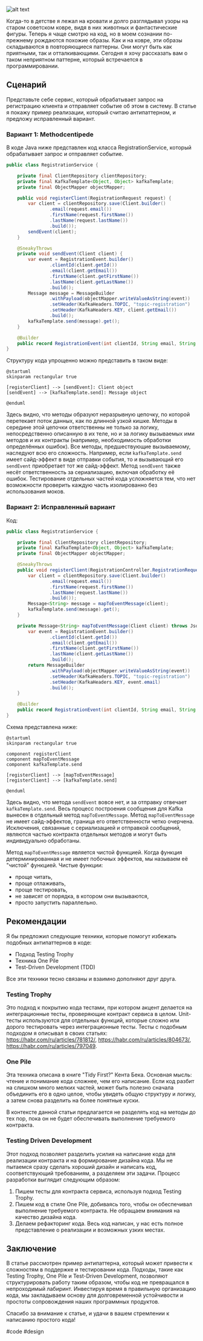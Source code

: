 ![alt text](MethodcentipedeWithDuck2s.png)

Когда-то в детстве я лежал на кровати и долго разглядывал узоры на старом советском ковре, видя в них животных и фантастические фигуры. Теперь я чаще смотрю на код, но в моем сознании по-прежнему рождаются похожие образы. Как и на ковре, эти образы складываются в повторяющиеся паттерны. Они могут быть как приятными, так и отталкивающими. Сегодня я хочу рассказать вам о таком неприятном паттерне, который встречается в программировании.

## Сценарий 

Представьте себе сервис, который обрабатывает запрос на регистрацию клиента и отправляет событие об этом в систему. В статье я покажу пример реализации, который считаю антипаттерном, и предложу исправленный вариант.

### Вариант 1: Methodcentipede

В коде Java ниже представлен код класса RegistrationService, который обрабатывает запрос и отправляет событие.

```java
public class RegistrationService {

    private final ClientRepository clientRepository;
    private final KafkaTemplate<Object, Object> kafkaTemplate;
    private final ObjectMapper objectMapper;

    public void registerClient(RegistrationRequest request) {
        var client = clientRepository.save(Client.builder()
                .email(request.email())
                .firstName(request.firstName())
                .lastName(request.lastName())
                .build());
        sendEvent(client);
    }

    @SneakyThrows
    private void sendEvent(Client client) {
        var event = RegistrationEvent.builder()
                .clientId(client.getId())
                .email(client.getEmail())
                .firstName(client.getFirstName())
                .lastName(client.getLastName())
                .build();
        Message message = MessageBuilder
                .withPayload(objectMapper.writeValueAsString(event))
                .setHeader(KafkaHeaders.TOPIC, "topic-registration")
                .setHeader(KafkaHeaders.KEY, client.getEmail())
                .build();
        kafkaTemplate.send(message).get();
    }

    @Builder
    public record RegistrationEvent(int clientId, String email, String firstName, String lastName) {}
}
```

Структуру кода упрощенно можно представить в таком виде:

```plantuml
@startuml
skinparam rectangular true

[registerClient] --> [sendEvent]: Client object
[sendEvent] --> [kafkaTemplate.send]: Message object

@enduml
```

Здесь видно, что методы образуют неразрывную цепочку, по которой перетекает поток данных, как по длинной узкой кишке. Методы в середине этой цепочки ответственны не только за логику, непосредственно описанную в их теле, но и за логику вызываемых ими методов и их контракты (например, необходимость обработки определённых ошибок). Все методы, предшествующие вызываемому, наследуют всю его сложность. Например, если `kafkaTemplate.send` имеет сайд-эффект в виде отправки события, то и вызывающий его `sendEvent` приобретает тот же сайд-эффект. Метод `sendEvent` также несёт ответственность за сериализацию, включая обработку её ошибок. Тестирование отдельных частей кода усложняется тем, что нет возможности проверить каждую часть изолированно без использования моков.

### Вариант 2: Исправленный вариант

Код:

```java
public class RegistrationService {

    private final ClientRepository clientRepository;
    private final KafkaTemplate<Object, Object> kafkaTemplate;
    private final ObjectMapper objectMapper;

    @SneakyThrows
    public void registerClient(RegistrationController.RegistrationRequest request) {
        var client = clientRepository.save(Client.builder()
                .email(request.email())
                .firstName(request.firstName())
                .lastName(request.lastName())
                .build());
        Message<String> message = mapToEventMessage(client);
        kafkaTemplate.send(message).get();
    }

    private Message<String> mapToEventMessage(Client client) throws JsonProcessingException {
        var event = RegistrationEvent.builder()
                .clientId(client.getId())
                .email(client.getEmail())
                .firstName(client.getFirstName())
                .lastName(client.getLastName())
                .build();
        return MessageBuilder
                .withPayload(objectMapper.writeValueAsString(event))
                .setHeader(KafkaHeaders.TOPIC, "topic-registration")
                .setHeader(KafkaHeaders.KEY, event.email)
                .build();
    }

    @Builder
    public record RegistrationEvent(int clientId, String email, String firstName, String lastName) {}
}
```

Схема представлена ниже:

```plantuml
@startuml
skinparam rectangular true

component registerClient
component mapToEventMessage
component kafkaTemplate.send

[registerClient] --> [mapToEventMessage]
[registerClient] --> [kafkaTemplate.send]

@enduml
```

Здесь видно, что метода `sendEvent` вовсе нет, и за отправку отвечает `kafkaTemplate.send`. Весь процесс построения сообщения для Kafka вынесен в отдельный метод `mapToEventMessage`. Метод `mapToEventMessage` не имеет сайд-эффектов, граница его ответственности четко очерчена. Исключения, связанные с сериализацией и отправкой сообщений, являются частью контракта отдельных методов и могут быть индивидуально обработаны.

Метод `mapToEventMessage` является чистой функцией. Когда функция детерминированная и не имеет побочных эффектов, мы называем её "чистой" функцией. Чистые функции:
- проще читать,
- проще отлаживать,
- проще тестировать,
- не зависят от порядка, в котором они вызываются,
- просто запустить параллельно.

## Рекомендации

Я бы предложил следующие техники, которые помогут избежать подобных антипаттернов в коде:
- Подход Testing Trophy
- Техника One Pile
- Test-Driven Development (TDD)

Все эти техники тесно связаны и взаимно дополняют друг друга.

### Testing Trophy

Это подход к покрытию кода тестами, при котором акцент делается на интеграционные тесты, проверяющие контракт сервиса в целом. Unit-тесты используются для отдельных функций, которые сложно или дорого тестировать через интеграционные тесты. Тесты с подобным подходом я описывал в своих статьях: https://habr.com/ru/articles/781812/, https://habr.com/ru/articles/804673/, https://habr.com/ru/articles/797049. 

### One Pile

Эта техника описана в книге "Tidy First?" Кента Бека. Основная мысль: чтение и понимание кода сложнее, чем его написание. Если код разбит на слишком много мелких частей, может быть полезно сначала объединить его в одно целое, чтобы увидеть общую структуру и логику, а затем снова разделить на более понятные куски.

В контексте данной статьи предлагается не разделять код на методы до тех пор, пока он не будет обеспечивать выполнение требуемого контракта.

### Testing Driven Development

Этот подход позволяет разделить усилия на написание кода для реализации контракта и на формирование дизайна кода. Мы не пытаемся сразу сделать хороший дизайн и написать код, соответствующий требованиям, а разделяем эти задачи. Процесс разработки выглядит следующим образом:
1. Пишем тесты для контракта сервиса, используя подход Testing Trophy.
2. Пишем код в стиле One Pile, добиваясь того, чтобы он обеспечивал выполнение требуемого контракта. Не обращаем внимания на качество дизайна кода.
3. Делаем рефакторинг кода. Весь код написан, у нас есть полное представление о реализации и возможных узких местах.

## Заключение

В статье рассмотрен пример антипаттерна, который может привести к сложностям в поддержке и тестировании кода. Подходы, такие как Testing Trophy, One Pile и Test-Driven Development, позволяют структурировать работу таким образом, чтобы код не превращался в непроходимый лабиринт. Инвестируя время в правильную организацию кода, мы закладываем основу для долговременной устойчивости и простоты сопровождения наших программных продуктов.

Спасибо за внимание к статье, и удачи в вашем стремлении к написанию простого кода!

#code #design
